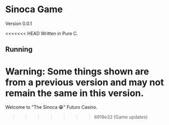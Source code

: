 Sinoca Game
===================
Version 0.0.1

<<<<<<< HEAD
Written in Pure C.

Running
-------
Warning: Some things shown are from a previous version and may not remain the same in this version.
=======
Welcome to "The Sinoca 😁"
Futuro Casino.
>>>>>>> 6919e32 (Game updates)
